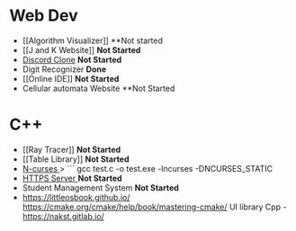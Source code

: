 # Web Dev
- [[Algorithm Visualizer]]               **Not started
- [[J and K Website]]                     **Not Started**
- [Discord Clone](https://youtu.be/ZbX4Ok9YX94?si=jNpfpeurOAGAEGVp)                     **Not Started**
- Digit Recognizer                     **Done**
- [[Online IDE]]                               **Not Started**
- Cellular automata Website    **Not Started
 
# C++
- [[Ray Tracer]]                           **Not Started**
- [[Table Library]]                       **Not Started**
- [ N-curses ]( https://tldp.org/HOWTO/NCURSES-Programming-HOWTO )  > ``` gcc test.c -o test.exe -lncurses -DNCURSES_STATIC 
- [ HTTPS Server ](https://osasazamegbe.medium.com/showing-building-an-http-server-from-scratch-in-c-2da7c0db6cb7)               **Not Started**
- Student Management System      **Not Started**
- https://littleosbook.github.io/
https://cmake.org/cmake/help/book/mastering-cmake/
UI library Cpp - https://nakst.gitlab.io/

